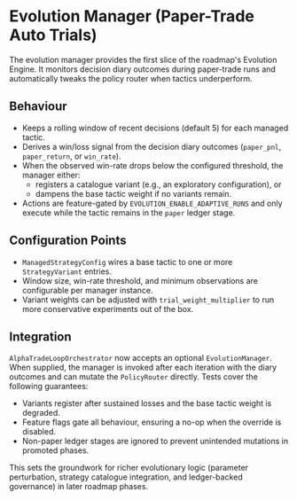 # Evolution Manager (Paper-Trade Auto Trials)

The evolution manager provides the first slice of the roadmap's Evolution Engine. It
monitors decision diary outcomes during paper-trade runs and automatically tweaks the
policy router when tactics underperform.

## Behaviour

- Keeps a rolling window of recent decisions (default 5) for each managed tactic.
- Derives a win/loss signal from the decision diary outcomes (`paper_pnl`, `paper_return`,
  or `win_rate`).
- When the observed win-rate drops below the configured threshold, the manager either:
  - registers a catalogue variant (e.g., an exploratory configuration), or
  - dampens the base tactic weight if no variants remain.
- Actions are feature-gated by `EVOLUTION_ENABLE_ADAPTIVE_RUNS` and only execute while the
  tactic remains in the `paper` ledger stage.

## Configuration Points

- `ManagedStrategyConfig` wires a base tactic to one or more `StrategyVariant` entries.
- Window size, win-rate threshold, and minimum observations are configurable per manager
  instance.
- Variant weights can be adjusted with `trial_weight_multiplier` to run more conservative
  experiments out of the box.

## Integration

`AlphaTradeLoopOrchestrator` now accepts an optional `EvolutionManager`. When supplied, the
manager is invoked after each iteration with the diary outcomes and can mutate the
`PolicyRouter` directly. Tests cover the following guarantees:

- Variants register after sustained losses and the base tactic weight is degraded.
- Feature flags gate all behaviour, ensuring a no-op when the override is disabled.
- Non-paper ledger stages are ignored to prevent unintended mutations in promoted phases.

This sets the groundwork for richer evolutionary logic (parameter perturbation, strategy
catalogue integration, and ledger-backed governance) in later roadmap phases.
